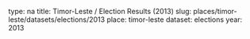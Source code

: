 type: na
title: Timor-Leste / Election Results (2013)
slug: places/timor-leste/datasets/elections/2013
place: timor-leste
dataset: elections
year: 2013

